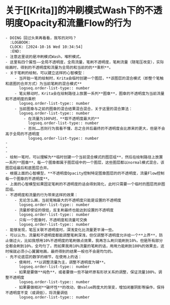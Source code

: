 # 关于[[Krita]]的冲刷模式Wash下的不透明度Opacity和流量Flow的行为
	- DOING 回过头来再看看，我写的对吗？
	  :LOGBOOK:
	  CLOCK: [2024-10-16 Wed 10:34:54]
	  :END:
	- 注意这里说的是冲刷模式Wash，堆积模式。
	- 这里有四个属性——全局不透明度，全局流量，笔刷不透明度，笔刷流量（随笔压改变），实际绘画时，得到的不透明度和流量为全局的和当前的的**乘积**。
	- 关于笔刷的绘制，可以建立这样的心智模型：
		- 当开始一笔的绘制时，Krita会临时创建一个图层，**该图层的混合模式（即整个笔触和底图的合并方式）为当前笔刷的混合模式**
		  logseq.order-list-type:: number
		- 笔尖移动时，Krita会在绘制路径上放置一系列**图章**，图章的不透明度为当前流量和不透明度的乘积
		  logseq.order-list-type:: number
		- 当前图章与之前的图章的混合结果混合混合，关于这里的混合算法：
		  logseq.order-list-type:: number
			- 在流量为100%时，**取不透明度最大的**
			  logseq.order-list-type:: number
			- 否则……否则行为我看不懂，总之合并后最终的不透明度会比原来的更大，但是不会高于全局的不透明度
			  logseq.order-list-type:: number
	-
	-
	-
	- 绘制一笔时，可以理解为**临时创建一个当前混合模式的图层组**，然后在绘制路径上放置一系列**图章**，每一个图章都属于图层组中的一个图层，这些图层都以normal模式混合，该图层组最后和底图层合并。
	- 根据上面的心智模型，**不透明度Opacity控制特定图章图层的的不透明度，流量Flow控制每一个图章的不透明度**。
	- 上面的心智模型如果固定笔刷的不透明度的话会得到简化，此时只需要一个临时的图层而非图层组。
	- 不透明度和流量的行为带来这样的效果：
		- 无论怎么画，当前笔触最大的不透明度只能是设置的不透明度
		  logseq.order-list-type:: number
		- 流量即使设的很低，反复刷最终也能达到设置的不透明度
		  logseq.order-list-type:: number
		- 只有一个图章时，不透明度和流量可交换
		  logseq.order-list-type:: number
	- 能够发现，笔压关联不透明度时，深浅变化比流量更平滑一些。
	- 可以认为，流量和不透明度都能调整笔刷深浅，但仅调整不透明度允许给一个**上界**，防止做过火，比如我想用10%不透明度的笔刷做点效果，我再怎么刷只能刷到10%，但是所有部分全都会刷到10%，全均匀了。而如果我用10%流量的笔刷的话，用用力能刷到100%的效果去，这时候就必须小心翼翼地画，最终得到的结果一般也不会是均匀的。
	- 先不论底层的数学的细节，在使用上的话：
		- 使用时，**以调整流量为主，调整不透明度为辅**。
		  logseq.order-list-type:: number
		- 如果是要做**纯色**，或者要做一些不破坏原有形状关系的调整，保证流量100%，调整不透明度
		  logseq.order-list-type:: number
		- 如果要做相对**破坏性**的改动，做value跨度大的渐变，增加闭塞阴影等操作，保持不透明度不变（或调低），将流量调低
		  logseq.order-list-type:: number